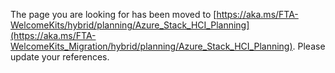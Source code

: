 The page you are looking for has been moved to [https://aka.ms/FTA-WelcomeKits/hybrid/planning/Azure_Stack_HCI_Planning](https://aka.ms/FTA-WelcomeKits_Migration/hybrid/planning/Azure_Stack_HCI_Planning). Please update your references.
